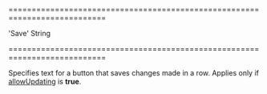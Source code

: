 <!--**
/*-------------------------------------------
    Auto-generated file. Do not modify.
-------------------------------------------

**-->
===========================================================================
<!--default-->'Save'<!--/default-->
<!--type-->String<!--/type-->
===========================================================================

<!--shortDescription-->
Specifies text for a button that saves changes made in a row. Applies only if  [allowUpdating]({basewidgetpath}/Configuration/editing/#allowUpdating) is **true**.
<!--/shortDescription-->

<!--fullDescription-->

<!--/fullDescription-->